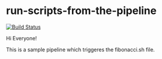 # run-scripts-from-the-pipeline
[![Build Status](http://54.219.177.1/buildStatus/icon?job=Fibonacci_Series)](http://54.177.165.223/job/Fibonacci_Series/)

Hi Everyone!

This is a sample pipeline which triggeres the fibonacci.sh file.
